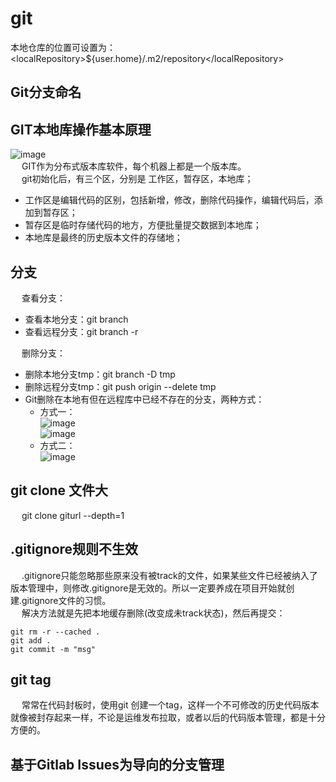 # git

<!--


git clone时报RPC failed; curl 18 transfer closed with outstanding read data remaining
https://www.cnblogs.com/zjfjava/p/10392150.html

git书籍  
https://mp.weixin.qq.com/s/bT7VXffqHuzUZUY5c4ce7A
 如何自动同步博客到 Github 主页？ 
 https://mp.weixin.qq.com/s/J2sIku38WxL4ge4W5DP2hw
-->

<!-- 本地仓库的位置 -->
本地仓库的位置可设置为：\<localRepository\>${user.home}/.m2/repository\</localRepository\>

## Git分支命名  
<!-- 
 别乱提交代码了，你必须知道的 Git 分支开发规范！ 
 https://mp.weixin.qq.com/s/w5gcDgQKYFmzel6Jnc0u4A
-->

## GIT本地库操作基本原理  

![image](https://gitee.com/wt1814/pic-host/raw/master/images/projectManage/git/git-4.png)  
&emsp; GIT作为分布式版本库软件，每个机器上都是一个版本库。  
&emsp; git初始化后，有三个区，分别是 工作区，暂存区，本地库；  

* 工作区是编辑代码的区别，包括新增，修改，删除代码操作，编辑代码后，添加到暂存区；  
* 暂存区是临时存储代码的地方，方便批量提交数据到本地库；  
* 本地库是最终的历史版本文件的存储地；  

## 分支
<!-- 
https://jingyan.baidu.com/article/a17d52854e164dc098c8f2b0.html
-->
&emsp; 查看分支：  
* 查看本地分支：git branch
* 查看远程分支：git branch -r


&emsp; 删除分支：  
* 删除本地分支tmp：git branch -D tmp  
* 删除远程分支tmp：git push origin --delete tmp 
* Git删除在本地有但在远程库中已经不存在的分支，两种方式：  
    * 方式一：  
    ![image](https://gitee.com/wt1814/pic-host/raw/master/images/projectManage/git/git-1.png)  
    ![image](https://gitee.com/wt1814/pic-host/raw/master/images/projectManage/git/git-2.png)  
    * 方式二：  
    ![image](https://gitee.com/wt1814/pic-host/raw/master/images/projectManage/git/git-3.png)  


## git clone 文件大
&emsp; git clone giturl --depth=1  


## .gitignore规则不生效  
&emsp; .gitignore只能忽略那些原来没有被track的文件，如果某些文件已经被纳入了版本管理中，则修改.gitignore是无效的。所以一定要养成在项目开始就创建.gitignore文件的习惯。  
&emsp; 解决方法就是先把本地缓存删除(改变成未track状态)，然后再提交：  

```text
git rm -r --cached .
git add .
git commit -m "msg"
```

## git tag  
&emsp; 常常在代码封板时，使用git 创建一个tag，这样一个不可修改的历史代码版本就像被封存起来一样，不论是运维发布拉取，或者以后的代码版本管理，都是十分方便的。  


## 基于Gitlab Issues为导向的分支管理
<!--
基于Gitlab Issues为导向的分支管理
https://blog.csdn.net/u011423145/article/details/107860812
-->

